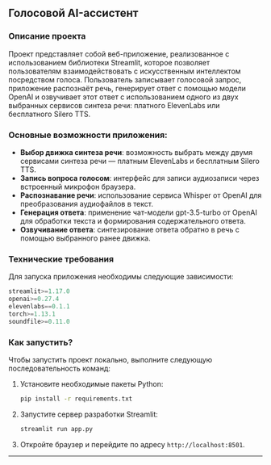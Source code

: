 ## Голосовой AI-ассистент

### Описание проекта

Проект представляет собой веб-приложение, реализованное с использованием библиотеки Streamlit, которое позволяет пользователям взаимодействовать с искусственным интеллектом посредством голоса. Пользователь записывает голосовой запрос, приложение распознаёт речь, генерирует ответ с помощью модели OpenAI и озвучивает этот ответ с использованием одного из двух выбранных сервисов синтеза речи: платного ElevenLabs или бесплатного Silero TTS.

### Основные возможности приложения:

- **Выбор движка синтеза речи**: возможность выбрать между двумя сервисами синтеза речи — платным ElevenLabs и бесплатным Silero TTS.
- **Запись вопроса голосом**: интерфейс для записи аудиозаписи через встроенный микрофон браузера.
- **Распознавание речи**: использование сервиса Whisper от OpenAI для преобразования аудиофайлов в текст.
- **Генерация ответа**: применение чат-модели gpt-3.5-turbo от OpenAI для обработки текста и формирования содержательного ответа.
- **Озвучивание ответа**: синтезирование ответа обратно в речь с помощью выбранного ранее движка.

### Технические требования

Для запуска приложения необходимы следующие зависимости:

```python
streamlit>=1.17.0
openai>=0.27.4
elevenlabs==0.1.1
torch>=1.13.1
soundfile>=0.11.0
```

### Как запустить?

Чтобы запустить проект локально, выполните следующую последовательность команд:

1. Установите необходимые пакеты Python:
   ```bash
   pip install -r requirements.txt
   ```
   
2. Запустите сервер разработки Streamlit:
   ```bash
   streamlit run app.py
   ```

3. Откройте браузер и перейдите по адресу `http://localhost:8501`.

---
